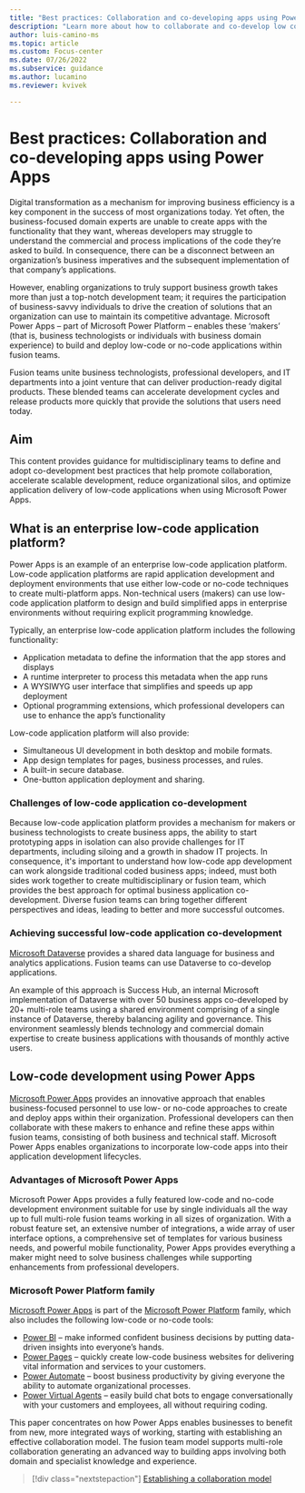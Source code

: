 ```yaml
---
title: "Best practices: Collaboration and co-developing apps using Power Apps | Microsoft Docs"
description: "Learn more about how to collaborate and co-develop low code apps in Power Apps."
author: luis-camino-ms
ms.topic: article
ms.custom: Focus-center
ms.date: 07/26/2022
ms.subservice: guidance
ms.author: lucamino
ms.reviewer: kvivek

---
```


# Best practices: Collaboration and co-developing apps using Power Apps 

Digital transformation as a mechanism for improving business efficiency is a key component in the success of most organizations today. Yet often, the business-focused domain experts are unable to create apps with the functionality that they want, whereas developers may struggle to understand the commercial and process implications of the code they’re asked to build. In consequence, there can be a disconnect between an organization’s business imperatives and the subsequent implementation of that company’s applications.

However, enabling organizations to truly support business growth takes more than just a top-notch development team; it requires the participation of business-savvy individuals to drive the creation of solutions that an organization can use to maintain its competitive advantage. Microsoft Power Apps – part of Microsoft Power Platform – enables these ‘makers’ (that is, business technologists or individuals with business domain experience) to build and deploy low-code or no-code applications within fusion teams. 

Fusion teams unite business technologists, professional developers, and IT departments into a joint venture that can deliver production-ready digital products. These blended teams can accelerate development cycles and release products more quickly that provide the solutions that users need today. 

## Aim

This content provides guidance for multidisciplinary teams to define and adopt co-development best practices that help promote collaboration, accelerate scalable development, reduce organizational silos, and optimize application delivery of low-code applications when using Microsoft Power Apps. 

## What is an enterprise low-code application platform?
Power Apps is an example of an enterprise low-code application platform. Low-code application platforms are rapid application development and deployment environments that use either low-code or no-code techniques to create multi-platform apps. Non-technical users (makers) can use  low-code application platform to design and build simplified apps in enterprise environments without requiring explicit programming knowledge. 

Typically, an enterprise  low-code application platform includes the following functionality:
- Application metadata to define the information that the app stores and displays
- A runtime interpreter to process this metadata when the app runs
- A WYSIWYG user interface that simplifies and speeds up app deployment 
- Optional programming extensions, which professional developers can use to enhance the app’s functionality

Low-code application platform will also provide:
- Simultaneous UI development in both desktop and mobile formats.
- App design templates for pages, business processes, and rules. 
- A built-in secure database.
- One-button application deployment and sharing.


### Challenges of low-code application co-development
Because low-code application platform provides a mechanism for makers or business technologists to create business apps, the ability to start prototyping apps in isolation can also provide challenges for IT departments, including siloing and a growth in shadow IT projects. In consequence, it's important to understand how low-code app development can work alongside traditional coded business apps; indeed, must both sides work together to create multidisciplinary or fusion team, which provides the best approach for optimal business application co-development. Diverse fusion teams can bring together different perspectives and ideas, leading to better and more successful outcomes.

### Achieving successful low-code application co-development
[Microsoft Dataverse](https://docs.microsoft.com/power-apps/maker/data-platform/data-platform-intro) provides a shared data language for business and analytics applications. Fusion teams can use Dataverse to co-develop applications. 

An example of this approach is Success Hub, an internal Microsoft implementation of Dataverse with over 50 business apps co-developed by 20+ multi-role teams using a shared environment comprising of a single instance of Dataverse, thereby balancing agility and governance. This environment seamlessly blends technology and commercial domain expertise to create business applications with thousands of monthly active users.

## Low-code development using Power Apps
[Microsoft Power Apps](https://powerplatform.microsoft.com/power-apps/) provides an innovative approach that enables business-focused personnel to use low- or no-code approaches to create and deploy apps within their organization. Professional developers can then collaborate with these makers to enhance and refine these apps within fusion teams, consisting of both business and technical staff. Microsoft Power Apps enables organizations to incorporate low-code apps into their application development lifecycles. 

### Advantages of Microsoft Power Apps
Microsoft Power Apps provides a fully featured low-code and no-code development environment suitable for use by single individuals all the way up to full multi-role fusion teams working in all sizes of organization. With a robust feature set, an extensive number of integrations, a wide array of user interface options, a comprehensive set of templates for various business needs, and powerful mobile functionality, Power Apps provides everything a maker might need to solve business challenges while supporting enhancements from professional developers. 

### Microsoft Power Platform family
[Microsoft Power Apps](https://powerplatform.microsoft.com/power-apps/) is part of the [Microsoft Power Platform](https://powerplatform.microsoft.com/) family, which also includes the following low-code or no-code tools:
- [Power BI](https://powerplatform.microsoft.com/power-bi/) – make informed confident business decisions by putting data-driven insights into everyone’s hands.
- [Power Pages](https://powerpages.microsoft.com/) – quickly create low-code business websites for delivering vital information and services to your customers.
- [Power Automate](https://powerplatform.microsoft.com/power-automate/) – boost business productivity by giving everyone the ability to automate organizational processes.
- [Power Virtual Agents](https://powerplatform.microsoft.com/power-virtual-agents/) – easily build chat bots to engage conversationally with your customers and employees, all without requiring coding.

This paper concentrates on how Power Apps enables businesses to benefit from new, more integrated ways of working, starting with establishing an effective collaboration model. The fusion team model supports multi-role collaboration generating an advanced way to building apps involving both domain and specialist knowledge and experience.


> [!div class="nextstepaction"]
> [Establishing a collaboration model](collaboration.md)
